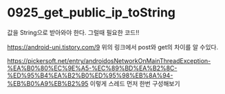 # 0925_get_public_ip_toString
값을 String으로 받아와야 한다.
그럴때 필요한 코드!!

https://android-uni.tistory.com/9
위의 링크에서 post와 get의 차이를 알 수있다.

https://pickersoft.net/entry/androidosNetworkOnMainThreadException-%EA%B0%80%EC%9E%A5-%EC%89%BD%EA%B2%8C-%ED%95%B4%EA%B2%B0%ED%95%98%EB%8A%94-%EB%B0%A9%EB%B2%95
이렇게 스레드 먼저 한번 구성해보기
